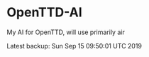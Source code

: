# OpenTTD-AI
My AI for OpenTTD, will use primarily air

Latest backup: Sun Sep 15 09:50:01 UTC 2019
